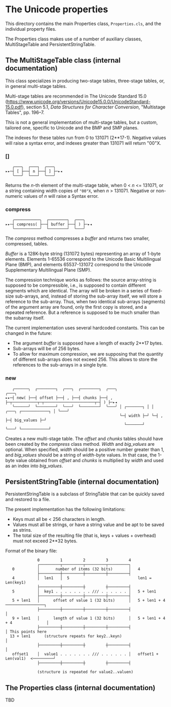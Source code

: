 # The Unicode properties

This directory contains the main Properties class, ``Properties.cls``, and the individual property files.

The Properties class makes use of a number of auxiliary classes, MultiStageTable and PersistentStringTable.

## The MultiStageTable class (internal documentation)

This class specializes in producing two-stage tables, three-stage tables, or, in general multi-stage tables.

Multi-stage tables are recommended in The Unicode Standard 15.0 (https://www.unicode.org/versions/Unicode15.0.0/UnicodeStandard-15.0.pdf), section 5.1, 
_Data Structures for Character Conversion_, "Multistage Tables", pp. 196–7.

This is not a general implementation of multi-stage tables, but a custom, tailored one, specific to Unicode and the BMP and SMP planes.

The indexes for these tables run from 0 to 131071 (2**17-1). Negative values will raise a syntax error, and indexes greater than 131071 will return "00"X.

### []

```
   ╭───╮  ┌───┐  ╭───╮
▸▸─┤ [ ├──┤ n ├──┤ ] ├─▸◂
   ╰───╯  └───┘  ╰───╯
```

Returns the _n_-th element of the multi-stage table, when 0 < _n_ <= 131071, or a string containing width copies of ``"00"X``, when _n_ > 131071. Negative or non-numeric values of _n_ will raise a Syntax error.

### compress

```
   ╭───────────╮  ┌────────┐  ╭───╮
▸▸─┤ compress( ├──┤ buffer ├──┤ ) ├─▸◂
   ╰───────────╯  └────────┘  ╰───╯
```

The _compress_ method compresses a _buffer_ and returns two smaller, compressed, tables.

_Buffer_ is a 128K-byte string (131072 bytes) representing an array of 1-byte elements. Elements 1-65536 correspond to the Unicode Basic Multilingual Plane (BMP), and elements 65537-131072 correspond to the Unicode Supplementary Multilingual Plane (SMP).

The compression technique works as follows: the source array-string is supposed to be compressible, i.e., is supposed to contain different segments which are identical. 
The array will be broken in a series of fixed-size sub-arrays, and, instead of storing the sub-array itself, we will store a reference to the sub-array. 
Thus, when two identical sub-arrays (segments) of the argument array are found, only the first copy is stored, and a repeated reference. 
But a reference is supposed to be much smaller than the subarray itself.

The current implementation uses several hardcoded constants. This can be changed in the future:

* The argument _buffer_ is supposed have a length of exactly 2**17 bytes.
* Sub-arrays will be of 256 bytes.
* To allow for maximum compression, we are supposing that the quantity of different sub-arrays does not exceed 256. This allows to store the references to the sub-arrays in a single byte.

### new

```
   ╭──────╮  ┌────────┐  ╭───╮  ┌────────┐  ╭───╮                                        ╭───╮
▸▸─┤ new( ├──┤ offset ├──┤ , ├──┤ chunks ├──┤ , ├─┬───────────┬─┬──────────────────────┬─┤ ) ├─▸◂
   ╰──────╯  └────────┘  ╰───╯  └────────┘  ╰───╯ │ ┌───────┐ │ │ ╭───╮ ┌────────────┐ │ ╰───╯
                                                  └─┤ width ├─┘ └─┤ , ├─┤ big_values ├─┘
                                                    └───────┘     ╰───╯ └────────────┘
```

Creates a new multi-stage table. The _offset_ and _chunks_ tables should have been created by the _compress_ class method. _Width_ and _big_values_ are optional. When specified, _width_ should be a positive number greater than 1, and _big_values_ should be a string of _width_-byte values. In that case, the 1-byte value obtained from _offset_ and _chunks_ is multiplied by _width_ and used as an index into _big_values_.

## PersistentStringTable (internal documentation)

PersistentStringTable is a subclass of StringTable that can be quickly saved and restored to a file.

The present implementation has the following limitations:

* Keys must all be < 256 characters in length.
* Values must all be strings, or have a string value and be apt to be saved as strins.
* The total size of the resulting file (that is, keys + values + overhead) must not exceed 2**32 bytes.
  
Format of the binary file:

```
              0         1         2         3         4
              ┌─────────┬─────────┬─────────┬─────────┐
   0          │       number of items (32 bits)       │   4
              ├─────────┼─────────┼─────────┼─────────┤
   4          │  len1   │  5                              len1 = Len(key1)
              ├─────────┼─────────┼         ┼─────────┤
   5          │  key1 . . . . . . . . /// . . . . . . │   5 + len1
              ├─────────┼─────────┼─────────┼─────────┤
   5 + len1   │      offset of value 1 (32 bits)      │   5 + len1 + 4  ─────────────────┐       
              ├─────────┼─────────┼─────────┼─────────┤                                  │
   9 + len1   │      length of value 1 (32 bits)      │   5 + len1 + 4 + 4               │
              ├─────────┼─────────┼─────────┼─────────┤                                  │ This points here 
  13 + len1      (structure repeats for key2..keyn)                                      │
              ├─────────┼─────────┼         ┼─────────┤                                  │
   offset1    │  value1 . . . . . . . /// . . . . . . │   offset1 + Len(val1)  <─────────┘           
              ├─────────┼─────────┼         ┼─────────┤

              (structure is repeated for value2..valuen)
```

## The Properties class (internal documentation)

TBD
